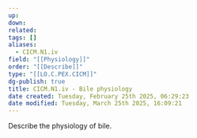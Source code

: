 ```yaml
---
up: 
down: 
related: 
tags: []
aliases:
  - CICM.N1.iv
field: "[[Physiology]]"
order: "[[Describe]]"
type: "[[LO.C.PEX.CICM]]"
dg-publish: true
title: CICM.N1.iv - Bile physiology
date created: Tuesday, February 25th 2025, 06:29:23
date modified: Tuesday, March 25th 2025, 16:09:21
---
```


Describe the physiology of bile.

